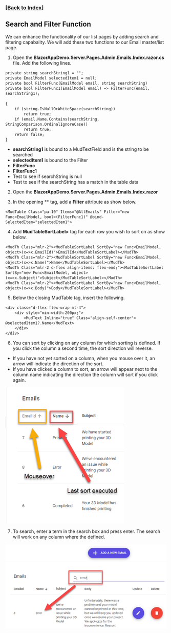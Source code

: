 ### [[Back to Index]](Index.MD)

## Search and Filter Function

We can enhance the functionality of our list pages by adding search and filtering capabality. 
We will add these two functions to our Email master/list page.


1. Open the **BlazorAppDemo.Server.Pages.Admin.Emails.Index.razor.cs** file. Add the following lines.
```
private string searchString1 = "";
private EmailModel selectedItem1 = null;
private bool FilterFunc(EmailModel email, string searchString)
private bool FilterFunc1(EmailModel email) => FilterFunc(email, searchString1);

{
    if (string.IsNullOrWhiteSpace(searchString))
        return true;
    if (email.Name.Contains(searchString, StringComparison.OrdinalIgnoreCase))
        return true;
    return false;
}
```
* **searchString1** is bound to a MudTextField and is the string to be searched
* **selectedItem1** is bound to the Filter
* **FilterFunc** 
* **FilterFunc1**
* Test to see if searchString is null
* Test to see if the searchString has a match in the table data

2. Open the **BlazorAppDemo.Server.Pages.Admin.Emails.Index.razor**

3. In the opening **<MudTable> tag, add a **Filter** attribute as show below.
```
<MudTable Class="pa-10" Items="@AllEmails" Filter="new Func<EmailModel, bool>(FilterFunc1)" @bind-SelectedItem="selectedItem1">
```

4. Add **MudTableSortLabel>** tag for each row you wish to sort on as show below.
```
<MudTh Class="mlr-2"><MudTableSortLabel SortBy="new Func<EmailModel, object>(x=>x.EmailId)">EmailId</MudTableSortLabel></MudTh>
<MudTh Class="mlr-2"><MudTableSortLabel SortBy="new Func<EmailModel, object>(x=>x.Name)">Name</MudTableSortLabel></MudTh>
<MudTh Class="mlr-2 d-flex align-items: flex-end;"><MudTableSortLabel SortBy="new Func<EmailModel, object>(x=>x.Subject)">Subject</MudTableSortLabel></MudTh>
<MudTh Class="mlr-2"><MudTableSortLabel SortBy="new Func<EmailModel, object>(x=>x.Body)">Body</MudTableSortLabel></MudTh>
```

5. Below the closing MudTable tag, insert the following.
```
<div class="d-flex flex-wrap mt-4">
    <div style="min-width:200px;">
        <MudText Inline="true" Class="align-self-center"> @selectedItem1?.Name</MudText>
    </div>
</div>
```

6. You can sort by clicking on any column for which sorting is defined. If you click the column
 a second time, the sort direction will reverse. 
 * If you have not yet sorted on a column, when you mouse over it, an arrow will indicate the direction of the sort.
 * If you have clicked a column to sort, an arrow will appear next to the column name indicating the direction the column 
 will sort if you click again.

 ![Create Project](img/SearchAndFilter/01Sort.png)

7. To search, enter a term in the search box and press enter. The search will work on any
column where the **<MudTableSortLabel>** defined.

 ![Create Project](img/SearchAndFilter/02Filter.png)



